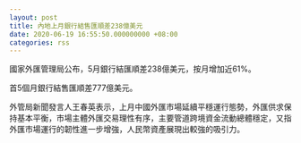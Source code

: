 ```yaml
---
layout: post
title: 內地上月銀行結售匯順差238億美元
date: 2020-06-19 16:55:50.000000000 +08:00
categories: rss
---
```


國家外匯管理局公布，5月銀行結匯順差238億美元，按月增加近61%。

首5個月銀行結售匯順差777億美元。

外管局新聞發言人王春英表示，上月中國外匯市場延續平穩運行態勢，外匯供求保持基本平衡，市場主體外匯交易理性有序，主要管道跨境資金流動總體穩定，又指外匯市場運行的韌性進一步增強，人民幣資產展現出較強的吸引力。

